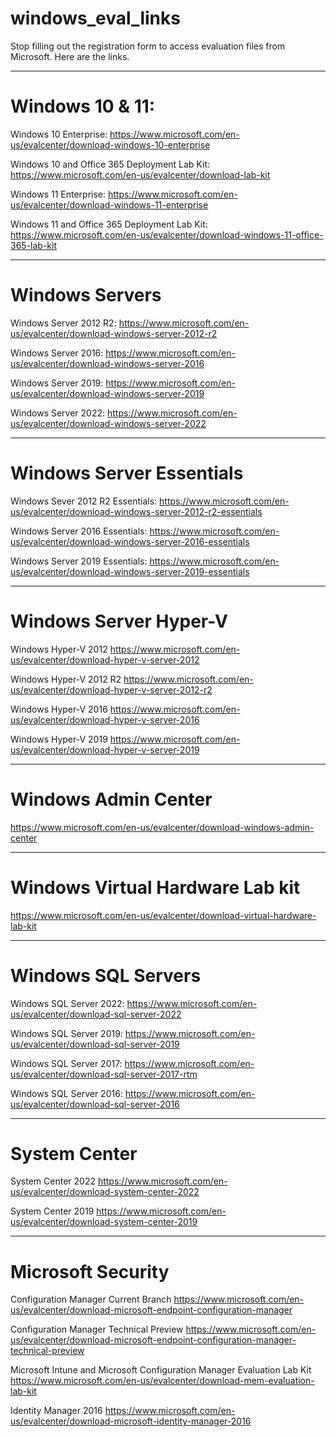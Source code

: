 # windows_eval_links
Stop filling out the registration form to access evaluation files from Microsoft. Here are the links.


---
# Windows 10 & 11:

Windows 10 Enterprise:
https://www.microsoft.com/en-us/evalcenter/download-windows-10-enterprise

Windows 10 and Office 365 Deployment Lab Kit:
https://www.microsoft.com/en-us/evalcenter/download-lab-kit

Windows 11 Enterprise:
https://www.microsoft.com/en-us/evalcenter/download-windows-11-enterprise

Windows 11 and Office 365 Deployment Lab Kit:
https://www.microsoft.com/en-us/evalcenter/download-windows-11-office-365-lab-kit

---
# Windows Servers

Windows Server 2012 R2: 
https://www.microsoft.com/en-us/evalcenter/download-windows-server-2012-r2

Windows Server 2016:
https://www.microsoft.com/en-us/evalcenter/download-windows-server-2016

Windows Server 2019:
https://www.microsoft.com/en-us/evalcenter/download-windows-server-2019

Windows Server 2022:
https://www.microsoft.com/en-us/evalcenter/download-windows-server-2022

---
# Windows Server Essentials

Windows Sever 2012 R2 Essentials:
https://www.microsoft.com/en-us/evalcenter/download-windows-server-2012-r2-essentials

Windows Server 2016 Essentials:
https://www.microsoft.com/en-us/evalcenter/download-windows-server-2016-essentials

Windows Server 2019 Essentials:
https://www.microsoft.com/en-us/evalcenter/download-windows-server-2019-essentials

---
# Windows Server Hyper-V

Windows Hyper-V 2012
https://www.microsoft.com/en-us/evalcenter/download-hyper-v-server-2012

Windows Hyper-V 2012 R2
https://www.microsoft.com/en-us/evalcenter/download-hyper-v-server-2012-r2

Windows Hyper-V 2016
https://www.microsoft.com/en-us/evalcenter/download-hyper-v-server-2016

Windows Hyper-V 2019
https://www.microsoft.com/en-us/evalcenter/download-hyper-v-server-2019

---
# Windows Admin Center
https://www.microsoft.com/en-us/evalcenter/download-windows-admin-center

---
# Windows Virtual Hardware Lab kit
https://www.microsoft.com/en-us/evalcenter/download-virtual-hardware-lab-kit

---
# Windows SQL Servers

Windows SQL Server 2022:
https://www.microsoft.com/en-us/evalcenter/download-sql-server-2022

Windows SQL Server 2019:
https://www.microsoft.com/en-us/evalcenter/download-sql-server-2019

Windows SQL Server 2017:
https://www.microsoft.com/en-us/evalcenter/download-sql-server-2017-rtm

Windows SQL Server 2016:
https://www.microsoft.com/en-us/evalcenter/download-sql-server-2016

---
# System Center

System Center 2022
https://www.microsoft.com/en-us/evalcenter/download-system-center-2022

System Center 2019
https://www.microsoft.com/en-us/evalcenter/download-system-center-2019

---
# Microsoft Security

Configuration Manager Current Branch
https://www.microsoft.com/en-us/evalcenter/download-microsoft-endpoint-configuration-manager

Configuration Manager Technical Preview
https://www.microsoft.com/en-us/evalcenter/download-microsoft-endpoint-configuration-manager-technical-preview

Microsoft Intune and Microsoft Configuration Manager Evaluation Lab Kit
https://www.microsoft.com/en-us/evalcenter/download-mem-evaluation-lab-kit

Identity Manager 2016
https://www.microsoft.com/en-us/evalcenter/download-microsoft-identity-manager-2016



